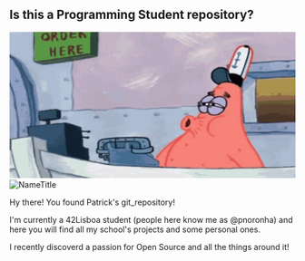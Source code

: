 ## Is this a Programming Student repository?
![PatrickStar](https://github.com/pnoronha/pnoronha/blob/main/images/patrick-star-phone-call.gif
"patrick_star_phone_call")
![NameTitle](https://readme-typing-svg.herokuapp.com?font=Gloria+Hallelujah&size=28&color=FD7BA9&center=false&vCenter=true&width=600&height=50&lines=NO,+THIS+IS+PATRICK+!
"Patrick Noronha Costa")

Hy there! You found Patrick's git_repository!

I'm currently a 42Lisboa student (people here know me as @pnoronha) and here you will find all my school's projects and some personal ones.

I recently discoverd a passion for Open Source and all the things around it!
